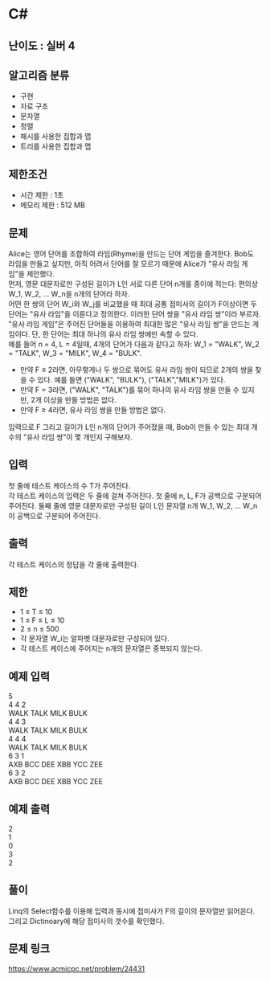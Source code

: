 # C#

## 난이도 : 실버 4

## 알고리즘 분류
  - 구현
  - 자료 구조
  - 문자열
  - 정렬
  - 해시를 사용한 집합과 맵
  - 트리를 사용한 집합과 맵

## 제한조건
  - 시간 제한 : 1초
  - 메모리 제한 : 512 MB

## 문제
Alice는 영어 단어를 조합하여 라임(Rhyme)을 만드는 단어 게임을 즐겨한다. Bob도 라임을 만들고 싶지만, 아직 어려서 단어를 잘 모르기 때문에 Alice가 "유사 라임 게임"을 제안했다.<br/>
먼저, 영문 대문자로만 구성된 길이가 L인 서로 다른 단어 n개를 종이에 적는다: 편의상 W_1, W_2, ... W_n을 n개의 단어라 하자.<br/>
어떤 한 쌍의 단어 W_i와 W_j를 비교했을 때 최대 공통 접미사의 길이가 F이상이면 두 단어는 "유사 라임"을 이룬다고 정의한다. 이러한 단어 쌍을 "유사 라임 쌍"이라 부르자.<br/>
"유사 라임 게임"은 주어진 단어들을 이용하여 최대한 많은 "유사 라임 쌍"을 만드는 게임이다. 단, 한 단어는 최대 하나의 유사 라임 쌍에만 속할 수 있다.<br/>
예를 들어 n = 4, L = 4일때, 4개의 단어가 다음과 같다고 하자: W_1 = "WALK", W_2 = "TALK", W_3 = "MILK", W_4 = "BULK".<br/>

  - 만약 F ≤ 2라면, 아무렇게나 두 쌍으로 묶어도 유사 라임 쌍이 되므로 2개의 쌍을 찾을 수 있다. 예를 들면 ("WALK", "BULK"), ("TALK","MILK")가 있다.
  - 만약 F = 3라면, ("WALK", "TALK")를 묶어 하나의 유사 라임 쌍을 만들 수 있지만, 2개 이상을 만들 방법은 없다.
  - 만약 F ≥ 4라면, 유사 라임 쌍을 만들 방법은 없다.

입력으로 F 그리고 길이가 L인 n개의 단어가 주어졌을 때, Bob이 만들 수 있는 최대 개수의 "유사 라임 쌍"이 몇 개인지 구해보자.<br/>


## 입력
첫 줄에 테스트 케이스의 수 T가 주어진다.<br/>
각 테스트 케이스의 입력은 두 줄에 걸쳐 주어진다. 첫 줄에 n, L, F가 공백으로 구분되어 주어진다. 둘째 줄에 영문 대문자로만 구성된 길이 L인 문자열 n개 W_1, W_2, ... W_n이 공백으로 구분되어 주어진다.<br/>


## 출력
각 테스트 케이스의 정답을 각 줄에 출력한다.<br/>


## 제한
  - 1 ≤ T ≤ 10
  - 1 ≤ F ≤ L ≤ 10
  - 2 ≤ n ≤ 500
  - 각 문자열 W_i는 알파벳 대문자로만 구성되어 있다.
  - 각 테스트 케이스에 주어지는 n개의 문자열은 중복되지 않는다.


## 예제 입력
5<br/>
4 4 2<br/>
WALK TALK MILK BULK<br/>
4 4 3<br/>
WALK TALK MILK BULK<br/>
4 4 4<br/>
WALK TALK MILK BULK<br/>
6 3 1<br/>
AXB BCC DEE XBB YCC ZEE<br/>
6 3 2<br/>
AXB BCC DEE XBB YCC ZEE<br/>


## 예제 출력
2<br/>
1<br/>
0<br/>
3<br/>
2<br/>


## 풀이
Linq의 Select함수를 이용해 입력과 동시에 접미사가 F의 길이의 문자열만 읽어온다.<br/>
그리고 Dictinoary에 해당 접미사의 갯수를 확인했다.<br/>


## 문제 링크
https://www.acmicpc.net/problem/24431